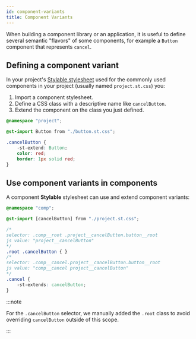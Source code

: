 ```yaml
---
id: component-variants
title: Component Variants
---
```


When building a component library or an application, it is useful to define several semantic "flavors" of some components, for example a `Button` component that represents `cancel`.

## Defining a component variant

In your project's [Stylable stylesheet](./project-commons.md) used for the commonly used components in your project (usually named `project.st.css`) you:
1. Import a component stylesheet. 
2. Define a CSS class with a descriptive name like `cancelButton`.
3. Extend the component on the class you just defined.

```css
@namespace "project";

@st-import Button from "./button.st.css";

.cancelButton {
    -st-extend: Button;
    color: red;
    border: 1px solid red;
}
```

## Use component variants in components

A component **Stylable** stylesheet can use and extend component variants:

```css
@namespace "comp";

@st-import [cancelButton] from "./project.st.css";

/*
selector: .comp__root .project__cancelButton.button__root
js value: "project__cancelButton"
*/
.root .cancelButton { }
/*
selector: .comp__cancel.project__cancelButton.button__root
js value: "comp__cancel project__cancelButton"
*/
.cancel {
    -st-extends: cancelButton;
}
```

:::note

For the `.cancelButton` selector, we manually added the `.root` class to avoid overriding `cancelButton` outside of this scope.

:::
